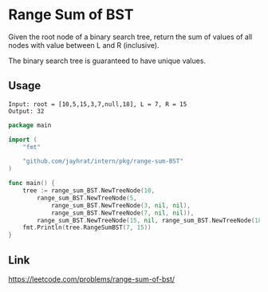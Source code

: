 # Range Sum of BST
Given the root node of a binary search tree, return the sum of values of all nodes with value between L and R (inclusive).

The binary search tree is guaranteed to have unique values.

## Usage
```
Input: root = [10,5,15,3,7,null,18], L = 7, R = 15
Output: 32
```
```go
package main

import (
	"fmt"

	"github.com/jayhrat/intern/pkg/range-sum-BST"
)

func main() {
	tree := range_sum_BST.NewTreeNode(10,
		range_sum_BST.NewTreeNode(5,
			range_sum_BST.NewTreeNode(3, nil, nil),
			range_sum_BST.NewTreeNode(7, nil, nil)),
		range_sum_BST.NewTreeNode(15, nil, range_sum_BST.NewTreeNode(18, nil, nil)))
	fmt.Println(tree.RangeSumBST(7, 15))
}
```

## Link
https://leetcode.com/problems/range-sum-of-bst/
